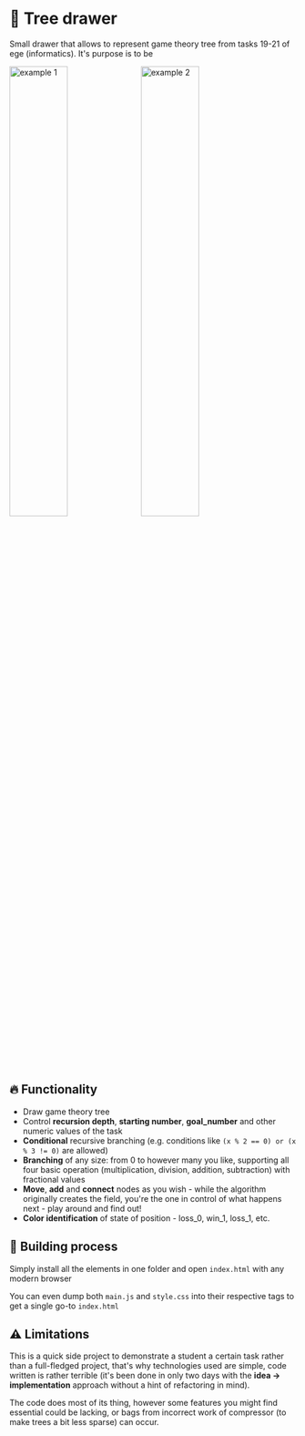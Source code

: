 # :evergreen_tree: Tree drawer

Small drawer that allows to represent game theory tree from tasks 19-21 of
ege (informatics). It's purpose is to be

<img src="https://i.imgur.com/OWeOekE.png" alt="example 1" style="width: 45%;">
<img src="https://i.imgur.com/6mvgA7V.png" alt="example 2" style="width: 45%;">

## :fire: Functionality

- Draw game theory tree
- Control **recursion depth**, **starting number**, **goal_number** and other numeric values of the task
- **Conditional** recursive branching (e.g. conditions like `(x % 2 == 0) or (x % 3 != 0)` are allowed)
- **Branching** of any size: from 0 to however many you like, supporting all four basic operation (multiplication, division, addition, subtraction) with fractional values
- **Move**, **add** and **connect** nodes as you wish - while the algorithm originally creates the field,
you're the one in control of what happens next - play around and find out!
- **Color identification** of state of position - loss_0, win_1, loss_1, etc.

## :hammer: Building process
Simply install all the elements in one folder and open `index.html` with any modern browser

You can even dump both `main.js` and `style.css` into their respective tags to get a single go-to `index.html`

## :warning: Limitations

This is a quick side project to demonstrate a student a certain task rather than a full-fledged project,
that's why technologies used are simple, code written is rather terrible (it's been done in only two days
with the **idea -> implementation** approach without a hint of refactoring in mind).

The code does most of its thing, however some features you might find essential could be lacking,
or bags from incorrect work of compressor (to make trees a bit less sparse) can occur.